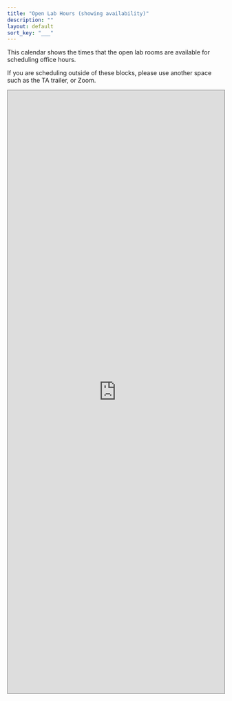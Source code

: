 ```yaml
---
title: "Open Lab Hours (showing availability)"
description: ""
layout: default
sort_key: "___"
---
```


<style>
     iframe { width: 100%; height: 1400px; }
</style>



This calendar shows the times that the open lab rooms are available for scheduling office hours.

If you are scheduling outside of these blocks, please use another space such as the TA trailer, or Zoom.

<iframe src="https://calendar.google.com/calendar/embed?height=600&wkst=1&bgcolor=%23ffffff&ctz=America%2FLos_Angeles&mode=WEEK&src=Y182M2I1OTk2ZTYwMzk0YjZhM2IxNzEwYWQxMzMyOTAxZmZlNDRhN2VlOGY1NzdhY2VlNWY5OGViOTU2ZGZiNWNiQGdyb3VwLmNhbGVuZGFyLmdvb2dsZS5jb20&color=%23AD1457" style="border:solid 1px #777" width="800" height="600" frameborder="0" scrolling="no"></iframe>
